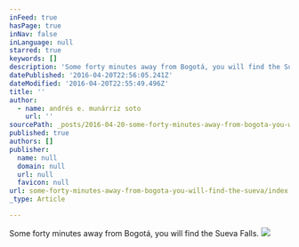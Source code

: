 ```yaml
---
inFeed: true
hasPage: true
inNav: false
inLanguage: null
starred: true
keywords: []
description: 'Some forty minutes away from Bogotá, you will find the Sueva Falls.'
datePublished: '2016-04-20T22:56:05.241Z'
dateModified: '2016-04-20T22:55:49.496Z'
title: ''
author:
  - name: andrés e. munárriz soto
    url: ''
sourcePath: _posts/2016-04-20-some-forty-minutes-away-from-bogota-you-will-find-the-sueva.md
published: true
authors: []
publisher:
  name: null
  domain: null
  url: null
  favicon: null
url: some-forty-minutes-away-from-bogota-you-will-find-the-sueva/index.html
_type: Article

---
```

Some forty minutes away from Bogotá, you will find the Sueva Falls.
![](https://s3-us-west-2.amazonaws.com/the-grid-img/p/b05a88abc34bf311d8dce7384ebba88af6ceaf2a.jpg)